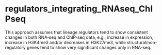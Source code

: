 # regulators_integrating_RNAseq_ChIPseq
This approach assumes that lineage regulators tend to show consistent changes in both RNA-seq and ChIP-seq data, e.g., increase in expression, increase in H3K4me3 and/or decreases in H3K27me3, while structural/non-regulatory genes tend to show very significant changes only in RNA-seq. 

